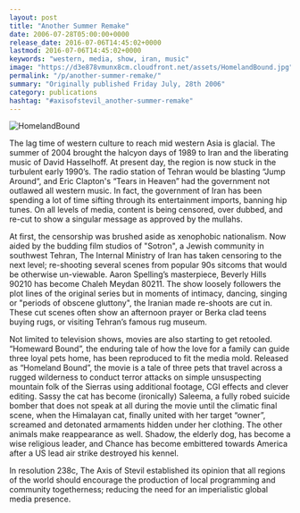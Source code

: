 ```yaml
---
layout: post
title: "Another Summer Remake"
date: 2006-07-28T05:00:00+0000
release_date: 2016-07-06T14:45:02+0000
lastmod: 2016-07-06T14:45:02+0000
keywords: "western, media, show, iran, music"
image: "https://d3e878vmunx8cm.cloudfront.net/assets/HomelandBound.jpg"
permalink: "/p/another-summer-remake/"
summary: "Originally published Friday July, 28th 2006"
category: publications
hashtag: "#axisofstevil_another-summer-remake"
---
```


[Id_1]: https://d3e878vmunx8cm.cloudfront.net/assets/HomelandBound.jpg "HomelandBound"
![HomelandBound][Id_1]

The lag time of western culture to reach mid western Asia is glacial.  The summer of 2004 brought the halcyon days of 1989 to Iran and the liberating music of David Hasselhoff. At present day, the region is now stuck in the turbulent early 1990’s. The radio station of Tehran would be blasting “Jump Around“, and Eric Clapton's “Tears in Heaven” had the government not outlawed all western music. In fact, the government of Iran has been spending a lot of time sifting through its entertainment imports, banning hip tunes. On all levels of media, content is being censored, over dubbed, and re-cut to show a singular message as approved by the mullahs. 

At first, the censorship was brushed aside as xenophobic nationalism. Now aided by the budding film studios of "Sotron", a Jewish community in southwest Tehran, The Internal Ministry of Iran has taken censoring to the next level; re-shooting several scenes from popular 90s sitcoms that would be otherwise un-viewable. Aaron Spelling’s masterpiece, Beverly Hills 90210 has become Chaleh Meydan 80211. The show loosely followers the plot lines of the original series but in moments of intimacy, dancing, singing or "periods of obscene gluttony", the Iranian made re-shoots are cut in. These cut scenes often show an afternoon prayer or Berka clad teens buying rugs, or visiting Tehran’s famous rug museum.

Not limited to television shows, movies are also starting to get retooled. “Homeward Bound”, the enduring tale of how the love for a family can guide three loyal pets home, has been reproduced to fit the media mold. Released as “Homeland Bound”, the movie is a tale of three pets that travel across a rugged wilderness to conduct terror attacks on simple unsuspecting mountain folk of the Sierras using additional footage, CGI effects and clever editing. Sassy the cat has become (ironically) Saleema, a fully robed suicide bomber that does not speak at all during the movie until the climatic final scene, when the Himalayan cat, finally united with her target “owner”, screamed and detonated armaments hidden under her clothing. The other animals make reappearance as well. Shadow, the elderly dog, has become a wise religious leader, and Chance has become embittered towards America after a US lead air strike destroyed his kennel.

In resolution 238c, The Axis of Stevil established its opinion that all regions of the world should encourage the production of local programming and community togetherness; reducing the need for an imperialistic global media presence.
